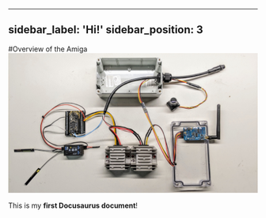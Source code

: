 
---
sidebar_label: 'Hi!'
sidebar_position: 3
---

#Overview of the Amiga
![An image from the static](../static/img/fpv_wiring_example.jpg)

This is my **first Docusaurus document**!